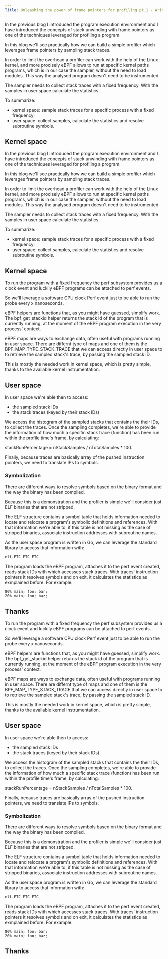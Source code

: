 ```yaml
---
Title: Unleashing the power of frame pointers for profiling pt.1 - Writing a simple profiler
---
```


In the previous blog I introduced the program execution environment and I have introduced the concepts of stack unwinding with frame pointers as one of the techniques leveraged for profiling a program.

In this blog we'll see practically how we can build a simple profiler which leverages frame pointers by sampling stack traces.

In order to limit the overhead a profiler can work with the help of the Linux kernel, and more procisely eBPF allows to run at specific kernel paths programs, which is in our case the sampler, without the need to load modules.
This way the analysed program doesn't need to be instrumented.

The sampler needs to collect stack traces with a fixed frequency. With the samples in user space calculate the statistics.

To summarize:
- kernel space: sample stack traces for a specific process with a fixed frequency;
- user space: collect samples, calculate the statistics and resolve subroutine symbols.

## Kernel space
In the previous blog I introduced the program execution environment and I have introduced the concepts of stack unwinding with frame pointers as one of the techniques leveraged for profiling a program.

In this blog we'll see practically how we can build a simple profiler which leverages frame pointers by sampling stack traces.

In order to limit the overhead a profiler can work with the help of the Linux kernel, and more procisely eBPF allows to run at specific kernel paths programs, which is in our case the sampler, without the need to load modules.
This way the analysed program doesn't need to be instrumented.

The sampler needs to collect stack traces with a fixed frequency. With the samples in user space calculate the statistics.

To summarize:
- kernel space: sample stack traces for a specific process with a fixed frequency;
- user space: collect samples, calculate the statistics and resolve subroutine symbols.

## Kernel space

To run the program with a fixed frequency the perf subsystem provides us a clock event and luckily eBPF programs can be attached to perf events.

So we'll leverage a software CPU clock Perf event just to be able to run the probe every x nanoseconds.

eBPF helpers are functions that, as you might have guessed, simplify work. The bpf_get_stackid helper returns the stack id of the program that is currently running, at the moment of the eBPF program execution in the very process' context.

eBPF maps are ways to exchange data, often useful with programs running in user space. There are differnt type of maps and one of them is the BPF_MAP_TYPE_STACK_TRACE that we can access directly in user space to to retrieve the sampled stack's trace, by passing the sampled stack ID.

This is mostly the needed work in kernel space, which is pretty simple, thanks to the available kernel instrumentation.

## User space

In user space we're able then to access:
- the sampled stack IDs
- the stack traces (keyed by their stack IDs)

We access the histogram of the sampled stacks that contains the their IDs, to collect the traces.
Once the sampling completes, we're able to provide the information of how much a specific stack trace (function) has been run within the profile time's frame, by calculating:

stackRunPercentage = nStackSamples / nTotalSamples * 100.

Finally, because traces are basically array of the pushed instruction pointers, we need to translate IPs to symbols.

### Symbolization

There are different ways to resolve symbols based on the binary format and the way the binary has been compiled.

Because this is a demonstration and the profiler is simple we'll consider just ELF binaries that are not stripped.

The ELF structure contains a symbol table that holds information needed to locate and relocate a program's symbolic definitions and references. With that information we're able to, if this table is not missing as the case of stripped binaries, associate instruction addresses with subroutine names.

As the user space program is written in Go, we can leverage the standard library to access that information with:

```go
elf.ETC ETC ETC
```

The program loads the eBPF program, attaches it to the perf event created, reads stack IDs with which accesses stack traces. With traces' instruction pointers it resolves symbols and on exit, it calculates the statistics as exmplained before. For example:

```
80% main; foo; bar;
20% main; foo; baz;
```

## Thanks
To run the program with a fixed frequency the perf subsystem provides us a clock event and luckily eBPF programs can be attached to perf events.

So we'll leverage a software CPU clock Perf event just to be able to run the probe every x nanoseconds.

eBPF helpers are functions that, as you might have guessed, simplify work. The bpf_get_stackid helper returns the stack id of the program that is currently running, at the moment of the eBPF program execution in the very process' context.

eBPF maps are ways to exchange data, often useful with programs running in user space. There are differnt type of maps and one of them is the BPF_MAP_TYPE_STACK_TRACE that we can access directly in user space to to retrieve the sampled stack's trace, by passing the sampled stack ID.

This is mostly the needed work in kernel space, which is pretty simple, thanks to the available kernel instrumentation.

## User space

In user space we're able then to access:
- the sampled stack IDs
- the stack traces (keyed by their stack IDs)

We access the histogram of the sampled stacks that contains the their IDs, to collect the traces.
Once the sampling completes, we're able to provide the information of how much a specific stack trace (function) has been run within the profile time's frame, by calculating:

stackRunPercentage = nStackSamples / nTotalSamples * 100.

Finally, because traces are basically array of the pushed instruction pointers, we need to translate IPs to symbols.

### Symbolization

There are different ways to resolve symbols based on the binary format and the way the binary has been compiled.

Because this is a demonstration and the profiler is simple we'll consider just ELF binaries that are not stripped.

The ELF structure contains a symbol table that holds information needed to locate and relocate a program's symbolic definitions and references. With that information we're able to, if this table is not missing as the case of stripped binaries, associate instruction addresses with subroutine names.

As the user space program is written in Go, we can leverage the standard library to access that information with:

```go
elf.ETC ETC ETC
```

The program loads the eBPF program, attaches it to the perf event created, reads stack IDs with which accesses stack traces. With traces' instruction pointers it resolves symbols and on exit, it calculates the statistics as exmplained before. For example:

```
80% main; foo; bar;
20% main; foo; baz;
```

## Thanks
